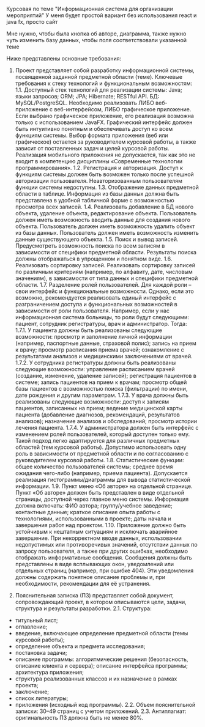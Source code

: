 Курсовая по теме "Информационная система для организации мероприятий"
У меня будет простой вариант без использования react и java fx, просто сайт

Мне нужно, чтобы была кнопка об авторе, диаграмма, также нужно чуть изменить базу данных, чтобы поля соответствовали указанной теме

Ниже представлены основные требования:

1. Проект представляет собой разработку информационной системы, посвященной заданной предметной области (теме). Ключевые требования к стеку технологий и функциональным возможностям:
1.1. Доступный стек технологий для реализации системы: Java; языки запросов; ORM; JPA; Hibernate; RESTful API. БД: MySQL/PostgreSQL. Необходимо реализовать ЛИБО веб-приложение с веб-интерфейсом, ЛИБО графическое приложение. Если выбрано графическое приложение, его реализация возможна только с использованием JavaFX. Графический интерфейс должен быть интуитивно понятным и обеспечивать доступ ко всем функциям системы. Выбор формата приложения (веб или графическое) остается за руководителем курсовой работы, а также зависит от поставленных задач и целей курсовой работы. Реализация мобильного приложения не допускается, так как это не входит в компетенцию дисциплины «Современные технологии программирования».
1.2. Регистрация и авторизация. Доступ к функциям системы должен быть возможен только после успешной авторизации пользователя. Неавторизованным пользователям функции системы недоступны.
1.3. Отображение данных предметной области в таблице. Информация из базы данных должна быть представлена в удобной табличной форме с возможностью просмотра всех записей.
1.4. Реализовать добавление в БД нового объекта, удаление объекта, редактирование объекта. Пользователь должен иметь возможность вводить данные для создания нового объекта. Пользователь должен иметь возможность удалить объект из базы данных. Пользователь должен иметь возможность изменить данные существующего объекта.
1.5. Поиск и вывод записей. Предусмотреть возможность поиска по всем записям в зависимости от специфики предметной области. Результаты поиска должны отображаться в упрощенном и понятном виде.
1.6. Реализовать сортировку записей. Реализовать сортировку записей по различным критериям (например, по алфавиту, дате, числовым значениям), в зависимости от типа данных и специфики предметной области.
1.7.  Разделение ролей пользователей. Для каждой роли – свои интерфейс и функциональные возможности. Однако, если это возможно, рекомендуется реализовать единый интерфейс с разграничением доступа и функциональных возможностей в зависимости от роли пользователя. Например, если у нас информационная система больницы, то роли будут следующими: пациент, сотрудник регистратуры, врач и администратор. Тогда:
1.7.1. У пациента должны быть реализованы следующие возможности: просмотр и заполнение личной информации (например, паспортные данные, страховой полис); запись на прием к врачу; просмотр расписания приема врачей; ознакомление с результатами анализов и медицинскими заключениями от врачей.
1.7.2. У сотрудника регистратуры должны быть реализованы следующие возможности: управление расписанием врачей (создание, изменение, удаление записей); регистрация пациентов в системе; запись пациентов на прием к врачам; просмотр общей базы пациентов с возможностью поиска (фильтрации) по имени, дате рождения и другим параметрам.
1.7.3. У врача должны быть реализованы следующие возможности: доступ к записям пациентов, записанных на прием; ведение медицинской карты пациента (добавление диагнозов, рекомендаций, результатов анализов); назначение анализов и обследований; просмотр истории лечения пациента.
1.7.4. У администратора должен быть интерфейс с изменением ролей пользователей, который доступен только ему.
Такой подход легко адаптируется для различных предметных областей (тем курсовой работы). Допустимо использовать одну роль в зависимости от предметной области и по согласованию с руководителем курсовой работы.
1.8. Статистические функции: общее количество пользователей системы; среднее время ожидания чего-либо (например, приема пациента). Допускается реализация гистограммы/диаграммы для вывода статистической информации.
1.9. Пункт меню «Об авторе» на отдельной странице. Пункт «Об авторе» должен быть представлен в виде отдельной страницы, доступной через главное меню системы. Информация должна включать: ФИО автора; группу/учебное заведение; контактные данные; краткое описание опыта работы с технологиями, использованными в проекте; даты начала и завершения работ над проектом.
1.10. Приложение должно быть устойчивым к нештатным ситуациям и исключать аварийное завершение. При некорректном вводе данных, использовании недопустимых или противоречивых значений, отсутствии данных по запросу пользователя, а также при других ошибках, необходимо отображать информативные сообщения. Сообщения должны быть представлены в виде всплывающих окон, уведомлений или отдельных страниц (например, при ошибке 404). Эти уведомления должны содержать понятное описание проблемы и, при необходимости, рекомендации для её устранения.

2. Пояснительная записка (ПЗ) представляет собой документ, сопровождающий проект, в котором описываются цели, задачи, структура и результаты разработки. 
2.1. Структура: 
- титульный лист; 
- оглавление; 
- введение, включающее определение предметной области (темы курсовой работы); 
- определение объекта и предмета исследования; 
- постановка задачи;
- описание программы: алгоритмические решения (безопасность, описание клиента и сервера); описание интерфейса программы; архитектура приложения;
- структура реализованных классов и их назначение в рамках проекта;
- заключение;
- список литературы;
- приложения (исходный код программы).
2.2. Объем пояснительной записки: 30–49 страниц с учетом приложений.
2.3. Антиплагиат: оригинальность ПЗ должна быть не менее 80%.

